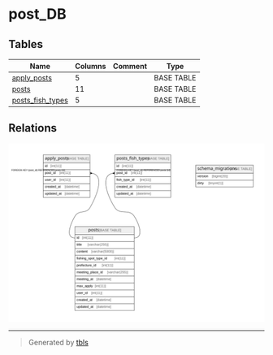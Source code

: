 # post_DB

## Tables

| Name | Columns | Comment | Type |
| ---- | ------- | ------- | ---- |
| [apply_posts](apply_posts.md) | 5 |  | BASE TABLE |
| [posts](posts.md) | 11 |  | BASE TABLE |
| [posts_fish_types](posts_fish_types.md) | 5 |  | BASE TABLE |

## Relations

![er](schema.svg)

---

> Generated by [tbls](https://github.com/k1LoW/tbls)
